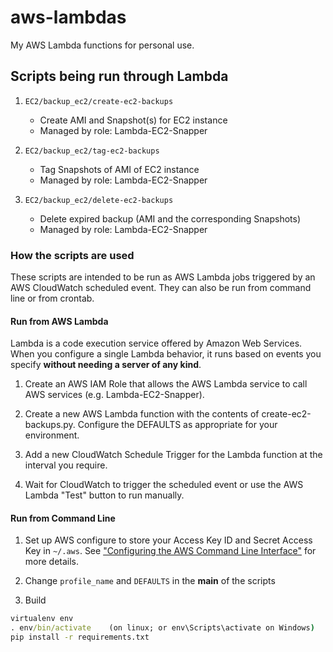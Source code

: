 # aws-lambdas
My AWS Lambda functions for personal use.

## Scripts being run through Lambda

1. `EC2/backup_ec2/create-ec2-backups`
    - Create AMI and Snapshot(s) for EC2 instance
    - Managed by role: Lambda-EC2-Snapper

1. `EC2/backup_ec2/tag-ec2-backups`
    - Tag Snapshots of AMI of EC2 instance
    - Managed by role: Lambda-EC2-Snapper

1. `EC2/backup_ec2/delete-ec2-backups`
    - Delete expired backup (AMI and the corresponding Snapshots)
    - Managed by role: Lambda-EC2-Snapper

### How the scripts are used

These scripts are intended to be run as AWS Lambda jobs triggered by
an AWS CloudWatch scheduled event. They can also be run from
command line or from crontab.


#### Run from AWS Lambda

Lambda is a code execution service offered by Amazon Web Services.
When you configure a single Lambda behavior, it runs based on events
you specify **without needing a server of any kind**.

1. Create an AWS IAM Role that allows the AWS Lambda service to call
AWS services (e.g. Lambda-EC2-Snapper).

1. Create a new AWS Lambda function with the contents of
create-ec2-backups.py. Configure the DEFAULTS as appropriate for your
environment.

1. Add a new CloudWatch Schedule Trigger for the Lambda function
at the interval you require.

4. Wait for CloudWatch to trigger the scheduled event or use the
AWS Lambda "Test" button to run manually.


#### Run from Command Line

1. Set up AWS configure to store your Access Key ID and 
   Secret Access Key in `~/.aws`. See ["Configuring the AWS Command 
   Line Interface"](http://docs.aws.amazon.com/cli/latest/userguide/cli-chap-getting-started.html) 
   for more details.

1. Change `profile_name` and `DEFAULTS` in the __main__ of the scripts

1. Build

```cmd
virtualenv env
. env/bin/activate    (on linux; or env\Scripts\activate on Windows)
pip install -r requirements.txt

```
